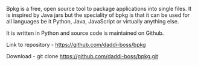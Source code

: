 Bpkg is a free, open source tool to package applications into single files. It is inspired by Java jars but the speciality of bpkg is that it can be used for all languages be it Python, Java, JavaScript or virtually anything else.

It is written in Python and source code is maintained on Github.

Link to repository - https://github.com/daddi-boss/bpkg

Download - git clone https://github.com/daddi-boss/bpkg.git
